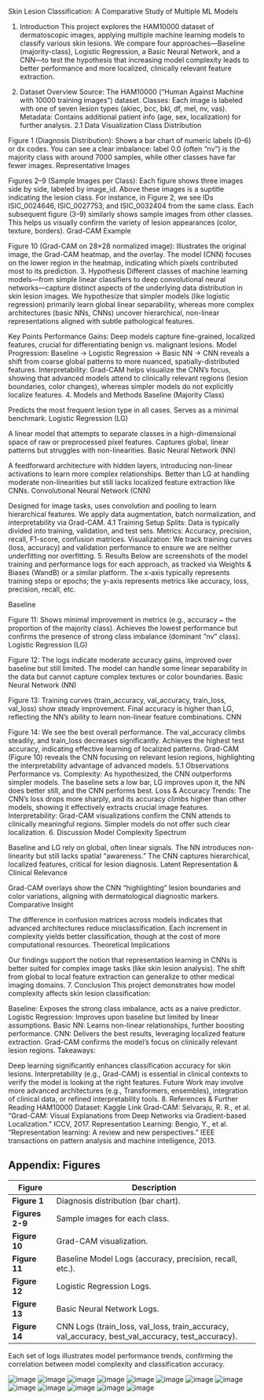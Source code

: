 Skin Lesion Classification: A Comparative Study of Multiple ML Models
1. Introduction
This project explores the HAM10000 dataset of dermatoscopic images, applying multiple machine learning models to classify various skin lesions. We compare four approaches—Baseline (majority-class), Logistic Regression, a Basic Neural Network, and a CNN—to test the hypothesis that increasing model complexity leads to better performance and more localized, clinically relevant feature extraction.

2. Dataset Overview
Source: The HAM10000 (“Human Against Machine with 10000 training images”) dataset.
Classes: Each image is labeled with one of seven lesion types (akiec, bcc, bkl, df, mel, nv, vas).
Metadata: Contains additional patient info (age, sex, localization) for further analysis.
2.1 Data Visualization
Class Distribution

Figure 1 (Diagnosis Distribution): Shows a bar chart of numeric labels (0–6) or dx codes. You can see a clear imbalance: label 0.0 (often “nv”) is the majority class with around 7000 samples, while other classes have far fewer images.
Representative Images

Figures 2–9 (Sample Images per Class): Each figure shows three images side by side, labeled by image_id. Above these images is a suptitle indicating the lesion class.
For instance, in Figure 2, we see IDs ISIC_0024646, ISIC_0027753, and ISIC_0032404 from the same class.
Each subsequent figure (3–9) similarly shows sample images from other classes. This helps us visually confirm the variety of lesion appearances (color, texture, borders).
Grad-CAM Example

Figure 10 (Grad-CAM on 28×28 normalized image): Illustrates the original image, the Grad-CAM heatmap, and the overlay. The model (CNN) focuses on the lower region in the heatmap, indicating which pixels contributed most to its prediction.
3. Hypothesis
Different classes of machine learning models—from simple linear classifiers to deep convolutional neural networks—capture distinct aspects of the underlying data distribution in skin lesion images.
We hypothesize that simpler models (like logistic regression) primarily learn global linear separability, whereas more complex architectures (basic NNs, CNNs) uncover hierarchical, non-linear representations aligned with subtle pathological features.

Key Points
Performance Gains: Deep models capture fine-grained, localized features, crucial for differentiating benign vs. malignant lesions.
Model Progression: Baseline → Logistic Regression → Basic NN → CNN reveals a shift from coarse global patterns to more nuanced, spatially-distributed features.
Interpretability: Grad-CAM helps visualize the CNN’s focus, showing that advanced models attend to clinically relevant regions (lesion boundaries, color changes), whereas simpler models do not explicitly localize features.
4. Models and Methods
Baseline (Majority Class)

Predicts the most frequent lesion type in all cases.
Serves as a minimal benchmark.
Logistic Regression (LG)

A linear model that attempts to separate classes in a high-dimensional space of raw or preprocessed pixel features.
Captures global, linear patterns but struggles with non-linearities.
Basic Neural Network (NN)

A feedforward architecture with hidden layers, introducing non-linear activations to learn more complex relationships.
Better than LG at handling moderate non-linearities but still lacks localized feature extraction like CNNs.
Convolutional Neural Network (CNN)

Designed for image tasks, uses convolution and pooling to learn hierarchical features.
We apply data augmentation, batch normalization, and interpretability via Grad-CAM.
4.1 Training Setup
Splits: Data is typically divided into training, validation, and test sets.
Metrics: Accuracy, precision, recall, F1-score, confusion matrices.
Visualization: We track training curves (loss, accuracy) and validation performance to ensure we are neither underfitting nor overfitting.
5. Results
Below are screenshots of the model training and performance logs for each approach, as tracked via Weights & Biases (WandB) or a similar platform. The x-axis typically represents training steps or epochs; the y-axis represents metrics like accuracy, loss, precision, recall, etc.

Baseline

Figure 11: Shows minimal improvement in metrics (e.g., accuracy ~ the proportion of the majority class).
Achieves the lowest performance but confirms the presence of strong class imbalance (dominant “nv” class).
Logistic Regression (LG)

Figure 12: The logs indicate moderate accuracy gains, improved over baseline but still limited.
The model can handle some linear separability in the data but cannot capture complex textures or color boundaries.
Basic Neural Network (NN)

Figure 13: Training curves (train_accuracy, val_accuracy, train_loss, val_loss) show steady improvement.
Final accuracy is higher than LG, reflecting the NN’s ability to learn non-linear feature combinations.
CNN

Figure 14: We see the best overall performance. The val_accuracy climbs steadily, and train_loss decreases significantly.
Achieves the highest test accuracy, indicating effective learning of localized patterns.
Grad-CAM (Figure 10) reveals the CNN focusing on relevant lesion regions, highlighting the interpretability advantage of advanced models.
5.1 Observations
Performance vs. Complexity: As hypothesized, the CNN outperforms simpler models. The baseline sets a low bar, LG improves upon it, the NN does better still, and the CNN performs best.
Loss & Accuracy Trends: The CNN’s loss drops more sharply, and its accuracy climbs higher than other models, showing it effectively extracts crucial image features.
Interpretability: Grad-CAM visualizations confirm the CNN attends to clinically meaningful regions. Simpler models do not offer such clear localization.
6. Discussion
Model Complexity Spectrum

Baseline and LG rely on global, often linear signals.
The NN introduces non-linearity but still lacks spatial “awareness.”
The CNN captures hierarchical, localized features, critical for lesion diagnosis.
Latent Representation & Clinical Relevance

Grad-CAM overlays show the CNN “highlighting” lesion boundaries and color variations, aligning with dermatological diagnostic markers.
Comparative Insight

The difference in confusion matrices across models indicates that advanced architectures reduce misclassification.
Each increment in complexity yields better classification, though at the cost of more computational resources.
Theoretical Implications

Our findings support the notion that representation learning in CNNs is better suited for complex image tasks (like skin lesion analysis).
The shift from global to local feature extraction can generalize to other medical imaging domains.
7. Conclusion
This project demonstrates how model complexity affects skin lesion classification:

Baseline: Exposes the strong class imbalance, acts as a naive predictor.
Logistic Regression: Improves upon baseline but limited by linear assumptions.
Basic NN: Learns non-linear relationships, further boosting performance.
CNN: Delivers the best results, leveraging localized feature extraction. Grad-CAM confirms the model’s focus on clinically relevant lesion regions.
Takeaways:

Deep learning significantly enhances classification accuracy for skin lesions.
Interpretability (e.g., Grad-CAM) is essential in clinical contexts to verify the model is looking at the right features.
Future Work may involve more advanced architectures (e.g., Transformers, ensembles), integration of clinical data, or refined interpretability tools.
8. References & Further Reading
HAM10000 Dataset: Kaggle Link
Grad-CAM: Selvaraju, R. R., et al. “Grad-CAM: Visual Explanations from Deep Networks via Gradient-based Localization.” ICCV, 2017.
Representation Learning: Bengio, Y., et al. “Representation learning: A review and new perspectives.” IEEE transactions on pattern analysis and machine intelligence, 2013.

## Appendix: Figures
| Figure | Description |
|--------|-------------|
| **Figure 1** | Diagnosis distribution (bar chart). |
| **Figures 2-9** | Sample images for each class. |
| **Figure 10** | Grad-CAM visualization. |
| **Figure 11** | Baseline Model Logs (accuracy, precision, recall, etc.). |
| **Figure 12** | Logistic Regression Logs. |
| **Figure 13** | Basic Neural Network Logs. |
| **Figure 14** | CNN Logs (train_loss, val_loss, train_accuracy, val_accuracy, best_val_accuracy, test_accuracy). |

Each set of logs illustrates model performance trends, confirming the correlation between model complexity and classification accuracy.



![image](https://github.com/user-attachments/assets/d9932b3b-e354-43dd-8d95-44ed25651257)
![image](https://github.com/user-attachments/assets/e214e3e1-7fa4-4be4-8ae0-c561a94fe646)
![image](https://github.com/user-attachments/assets/db65f277-4603-401d-82e8-e5d565f70e77)
![image](https://github.com/user-attachments/assets/0184e65d-085e-44e7-bef0-bfb0c1a5d1b5)
![image](https://github.com/user-attachments/assets/c98f0e1b-adb4-43ab-a002-93ae5d9cd467)
![image](https://github.com/user-attachments/assets/4f4fd88c-e0fa-4455-a446-e64f28cfcc14)
![image](https://github.com/user-attachments/assets/450ccaba-b8df-4b48-8f8e-f8cde6a2b81e)
![image](https://github.com/user-attachments/assets/db6e982b-65b1-4bbe-9435-8b2441ba09bc)
![image](https://github.com/user-attachments/assets/c07a19be-973a-4261-addd-b60168321d2e)
![image](https://github.com/user-attachments/assets/8d6b07f4-6c1d-41b4-86ec-6b1c45ec8198)
![image](https://github.com/user-attachments/assets/e922dfa7-66d9-40ba-9ac7-66f69d5154c0)
![image](https://github.com/user-attachments/assets/2f75617a-dd4e-47ff-b0d3-3ed18a5ec0b8)
![image](https://github.com/user-attachments/assets/c13d3043-d2c8-4855-b2e7-c6949e24e697)



